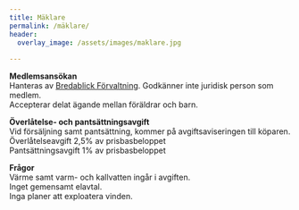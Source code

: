 ```yaml
---
title: Mäklare
permalink: /mäklare/
header:
  overlay_image: /assets/images/maklare.jpg
  
---
```


**Medlemsansökan**  
Hanteras av [Bredablick Förvaltning](https://bredablickgruppen.se/forvaltning/for-maklare/).
Godkänner inte juridisk person som medlem.  
Accepterar delat ägande mellan föräldrar och barn.  

**Överlåtelse- och pantsättningsavgift**  
Vid försäljning samt pantsättning, kommer på avgiftsaviseringen till köparen.  
Överlåtelseavgift 2,5% av prisbasbeloppet  
Pantsättningsavgift 1% av prisbasbeloppet  

**Frågor**  
Värme samt varm- och kallvatten ingår i avgiften.  
Inget gemensamt elavtal.  
Inga planer att exploatera vinden.  

